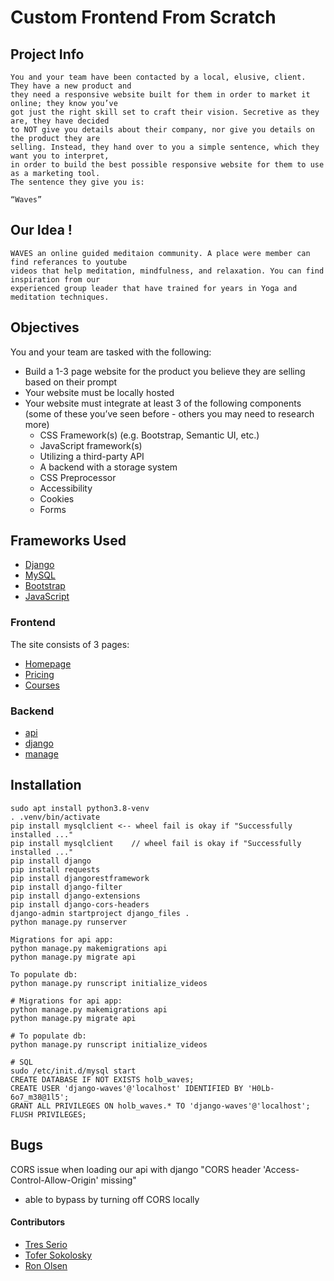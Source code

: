 # Custom Frontend From Scratch
## Project Info
    You and your team have been contacted by a local, elusive, client. They have a new product and
    they need a responsive website built for them in order to market it online; they know you’ve
    got just the right skill set to craft their vision. Secretive as they are, they have decided
    to NOT give you details about their company, nor give you details on the product they are
    selling. Instead, they hand over to you a simple sentence, which they want you to interpret,
    in order to build the best possible responsive website for them to use as a marketing tool.
    The sentence they give you is:

    “Waves”
## Our Idea !
    WAVES an online guided meditaion community. A place were member can find referances to youtube
    videos that help meditation, mindfulness, and relaxation. You can find inspiration from our
    experienced group leader that have trained for years in Yoga and meditation techniques.

## Objectives
You and your team are tasked with the following:

- Build a 1-3 page website for the product you believe they are selling based on their prompt
- Your website must be locally hosted
- Your website must integrate at least 3 of the following components (some of these you’ve seen before - others you may need to research more)
    - CSS Framework(s) (e.g. Bootstrap, Semantic UI, etc.)
    - JavaScript framework(s)
    - Utilizing a third-party API
    - A backend with a storage system
    - CSS Preprocessor
    - Accessibility
    - Cookies
    - Forms
## Frameworks Used
- [Django](http://djangoproject.com)
- [MySQL](https://www.mysql.com/)
- [Bootstrap](https://getbootstrap.com/docs/4.6/getting-started/introduction/)
- [JavaScript](https://www.javascript.com/)

### Frontend
The site consists of 3 pages:
- [Homepage](https://github.com/treserio/holberton-waves/blob/master/homepage.html)
- [Pricing](https://github.com/treserio/holberton-waves/blob/master/homepage.html)
- [Courses](https://github.com/treserio/holberton-waves/blob/master/courses.html)

### Backend
- [api](https://github.com/treserio/holberton-waves/tree/master/api)
- [django](https://github.com/treserio/holberton-waves/tree/master/django_files)
- [manage](https://github.com/treserio/holberton-waves/blob/master/manage.py)

## Installation
    sudo apt install python3.8-venv
    . .venv/bin/activate
    pip install mysqlclient <-- wheel fail is okay if "Successfully installed ..."
    pip install mysqlclient    // wheel fail is okay if "Successfully installed ..."
    pip install django
    pip install requests
    pip install djangorestframework
    pip install django-filter
    pip install django-extensions
    pip install django-cors-headers
    django-admin startproject django_files .
    python manage.py runserver

    Migrations for api app:
    python manage.py makemigrations api
    python manage.py migrate api

    To populate db:
    python manage.py runscript initialize_videos

    # Migrations for api app:
    python manage.py makemigrations api
    python manage.py migrate api

    # To populate db:
    python manage.py runscript initialize_videos

    # SQL
    sudo /etc/init.d/mysql start
    CREATE DATABASE IF NOT EXISTS holb_waves;
    CREATE USER 'django-waves'@'localhost' IDENTIFIED BY 'H0Lb-6o7_m38@1l5';
    GRANT ALL PRIVILEGES ON holb_waves.* TO 'django-waves'@'localhost';
    FLUSH PRIVILEGES;

## Bugs

CORS issue when loading our api with django "CORS header 'Access-Control-Allow-Origin' missing"
- able to bypass by turning off CORS locally

#### Contributors
- [Tres Serio](https://github.com/treserio)
- [Tofer Sokolosky](https://github.com/Esoteric918)
- [Ron Olsen](https://github.com/ronroeandassociates)
